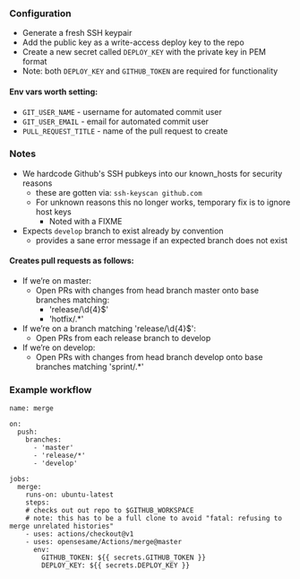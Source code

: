 ### Configuration

- Generate a fresh SSH keypair
- Add the public key as a write-access deploy key to the repo
- Create a new secret called `DEPLOY_KEY` with the private key in PEM format
- Note: both `DEPLOY_KEY` and `GITHUB_TOKEN` are required for functionality

#### Env vars worth setting:

- `GIT_USER_NAME` - username for automated commit user
- `GIT_USER_EMAIL` - email for automated commit user
- `PULL_REQUEST_TITLE` - name of the pull request to create

### Notes

- We hardcode Github's SSH pubkeys into our known_hosts for security reasons
    - these are gotten via: `ssh-keyscan github.com`
    - For unknown reasons this no longer works, temporary fix is to ignore host keys
        - Noted with a FIXME
- Expects `develop` branch to exist already by convention
    - provides a sane error message if an expected branch does not exist

#### Creates pull requests as follows:

- If we’re on master:
    - Open PRs with changes from head branch master onto base branches matching:
        - 'release/\d{4}$'
        - 'hotfix/.*'
- If we’re on a branch matching 'release/\d{4}$':
    - Open PRs from each release branch to develop
- If we’re on develop:
    - Open PRs with changes from head branch develop onto base branches matching 'sprint/.*'

### Example workflow

```
name: merge

on:
  push:
    branches:
      - 'master'
      - 'release/*'
      - 'develop'

jobs:
  merge:
    runs-on: ubuntu-latest
    steps:
    # checks out out repo to $GITHUB_WORKSPACE
    # note: this has to be a full clone to avoid "fatal: refusing to merge unrelated histories"
    - uses: actions/checkout@v1
    - uses: opensesame/Actions/merge@master
      env:
        GITHUB_TOKEN: ${{ secrets.GITHUB_TOKEN }}
        DEPLOY_KEY: ${{ secrets.DEPLOY_KEY }}
```